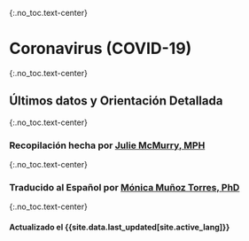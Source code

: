 {:.no_toc.text-center}
# Coronavirus (COVID-19)

{:.no_toc.text-center}
## Últimos datos y Orientación Detallada

{:.no_toc.text-center}
### Recopilación hecha por [Julie McMurry, MPH](https://twitter.com/flattencurve)

{:.no_toc.text-center}
### Traducido al Español por [Mónica Muñoz Torres, PhD](https://www.linkedin.com/in/monimunozto/)

{:.no_toc.text-center}
#### Actualizado el {{site.data.last_updated[site.active_lang]}}
